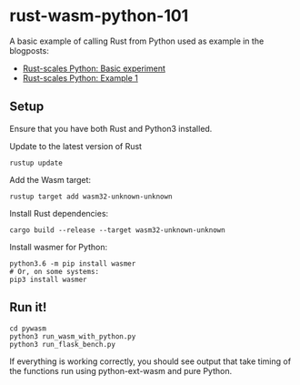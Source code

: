 # rust-wasm-python-101

A basic example of calling Rust from Python used as example in the blogposts:
* [Rust-scales Python: Basic experiment](https://medium.com/@lorenzogotuned/rust-scales-python-function-d3b1d24351cd)
* [Rust-scales Python: Example 1](https://medium.com/@lorenzogotuned/rust-scales-python-some-examples-1-a1449236c308)

## Setup
Ensure that you have both Rust and Python3 installed.

Update to the latest version of Rust
```
rustup update
```

Add the Wasm target:
```
rustup target add wasm32-unknown-unknown
```

Install Rust dependencies:
```
cargo build --release --target wasm32-unknown-unknown
```

Install wasmer for Python:
```
python3.6 -m pip install wasmer
# Or, on some systems:
pip3 install wasmer
```

## Run it!
```
cd pywasm
python3 run_wasm_with_python.py
python3 run_flask_bench.py
```

If everything is working correctly, you should see output that take timing of the functions run using python-ext-wasm and pure Python.
